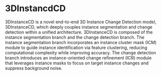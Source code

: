 # 3DInstancdCD

3DInstanceCD is a novel end-to-end 3D Instance Change Detection model, 3DInstanceCD, which deeply couples instance segmentation and change detection within a unified architecture. 3DInstanceCD is composed of the instance segmentation branch and the change detection branch. The instance segmentation branch incorporates an instance cluster mask (ICM) module to guide instance identification via feature clustering, reducing computational complexity while improving accuracy. The change detection branch introduces an instance-oriented change refinement (ICR) module that leverages instance masks to focus on target instance changes and suppress background noise.
